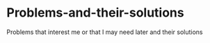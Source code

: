 # Problems-and-their-solutions
Problems that interest me or that I may need later and their solutions
